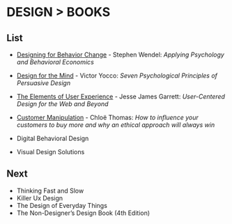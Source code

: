 # DESIGN > BOOKS

## List
- [Designing for Behavior Change](./design-for-behavior-change.md) - Stephen Wendel: *Applying Psychology and Behavioral Economics*
- [Design for the Mind](./design-for-the-mind.md) - Victor Yocco: *Seven Psychological Principles of Persuasive Design*
- [The Elements of User Experience](./elements-ux.md) - Jesse James Garrett: *User-Centered Design for the Web and Beyond*

- [Customer Manipulation](./customer-manipulation.md) - Chloë Thomas: *How to influence your customers to buy more and why an ethical approach will always win*

- Digital Behavioral Design 
- Visual Design Solutions

## Next
- Thinking Fast and Slow
- Killer Ux Design
- The Design of Everyday Things
- The Non-Designer’s Design Book (4th Edition)